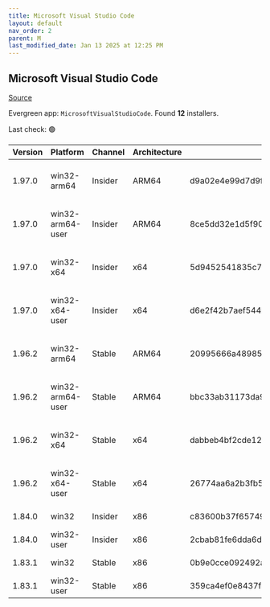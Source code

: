 ```yaml
---
title: Microsoft Visual Studio Code
layout: default
nav_order: 2
parent: M
last_modified_date: Jan 13 2025 at 12:25 PM
---
```


## Microsoft Visual Studio Code

[Source](https://code.visualstudio.com)

Evergreen app: `MicrosoftVisualStudioCode`. Found **12** installers.

Last check: 🟢

| Version | Platform         | Channel | Architecture | Sha256                                                           | URI                                                                                                                                                                                                                                                                                                            |
| ------- | ---------------- | ------- | ------------ | ---------------------------------------------------------------- | -------------------------------------------------------------------------------------------------------------------------------------------------------------------------------------------------------------------------------------------------------------------------------------------------------------- |
| 1.97.0  | win32-arm64      | Insider | ARM64        | d9a02e4e99d7d9faa98a1aba58499018468c9795a6f40af5fef4240a38f6d16e | [https://vscode.download.prss.microsoft.com/dbazure/download/insider/69d97b0773575a75736850370918e1171cfde5c6/VSCodeSetup-arm64-1.97.0-insider.exe](https://vscode.download.prss.microsoft.com/dbazure/download/insider/69d97b0773575a75736850370918e1171cfde5c6/VSCodeSetup-arm64-1.97.0-insider.exe)         |
| 1.97.0  | win32-arm64-user | Insider | ARM64        | 8ce5dd32e1d5f90723488a96a19f13827f7e2e9b651435bab78393b8e0255c3d | [https://vscode.download.prss.microsoft.com/dbazure/download/insider/69d97b0773575a75736850370918e1171cfde5c6/VSCodeUserSetup-arm64-1.97.0-insider.exe](https://vscode.download.prss.microsoft.com/dbazure/download/insider/69d97b0773575a75736850370918e1171cfde5c6/VSCodeUserSetup-arm64-1.97.0-insider.exe) |
| 1.97.0  | win32-x64        | Insider | x64          | 5d9452541835c7a16aebd955172d3e89d56784b1a5d03cdf446468802f926058 | [https://vscode.download.prss.microsoft.com/dbazure/download/insider/69d97b0773575a75736850370918e1171cfde5c6/VSCodeSetup-x64-1.97.0-insider.exe](https://vscode.download.prss.microsoft.com/dbazure/download/insider/69d97b0773575a75736850370918e1171cfde5c6/VSCodeSetup-x64-1.97.0-insider.exe)             |
| 1.97.0  | win32-x64-user   | Insider | x64          | d6e2f42b7aef5449aefaa24ca5895be89c430e256cfc990808cfbee89498e8a5 | [https://vscode.download.prss.microsoft.com/dbazure/download/insider/69d97b0773575a75736850370918e1171cfde5c6/VSCodeUserSetup-x64-1.97.0-insider.exe](https://vscode.download.prss.microsoft.com/dbazure/download/insider/69d97b0773575a75736850370918e1171cfde5c6/VSCodeUserSetup-x64-1.97.0-insider.exe)     |
| 1.96.2  | win32-arm64      | Stable  | ARM64        | 20995666a48985096cf2d3d49f331e6bd7d4d0f47c40aea12f7e016761085f87 | [https://vscode.download.prss.microsoft.com/dbazure/download/stable/fabdb6a30b49f79a7aba0f2ad9df9b399473380f/VSCodeSetup-arm64-1.96.2.exe](https://vscode.download.prss.microsoft.com/dbazure/download/stable/fabdb6a30b49f79a7aba0f2ad9df9b399473380f/VSCodeSetup-arm64-1.96.2.exe)                           |
| 1.96.2  | win32-arm64-user | Stable  | ARM64        | bbc33ab31173da90a3948c6af4a0762f8affa8d58271cc2d84e6e5143b4b0224 | [https://vscode.download.prss.microsoft.com/dbazure/download/stable/fabdb6a30b49f79a7aba0f2ad9df9b399473380f/VSCodeUserSetup-arm64-1.96.2.exe](https://vscode.download.prss.microsoft.com/dbazure/download/stable/fabdb6a30b49f79a7aba0f2ad9df9b399473380f/VSCodeUserSetup-arm64-1.96.2.exe)                   |
| 1.96.2  | win32-x64        | Stable  | x64          | dabbeb4bf2cde12560a7dcfac12f78cb8cc924fd65d68704248434ac8ed04bd0 | [https://vscode.download.prss.microsoft.com/dbazure/download/stable/fabdb6a30b49f79a7aba0f2ad9df9b399473380f/VSCodeSetup-x64-1.96.2.exe](https://vscode.download.prss.microsoft.com/dbazure/download/stable/fabdb6a30b49f79a7aba0f2ad9df9b399473380f/VSCodeSetup-x64-1.96.2.exe)                               |
| 1.96.2  | win32-x64-user   | Stable  | x64          | 26774aa6a2b3fb5ef81098262bce8a8dca8cdadc7d2661aa327d473bc1634446 | [https://vscode.download.prss.microsoft.com/dbazure/download/stable/fabdb6a30b49f79a7aba0f2ad9df9b399473380f/VSCodeUserSetup-x64-1.96.2.exe](https://vscode.download.prss.microsoft.com/dbazure/download/stable/fabdb6a30b49f79a7aba0f2ad9df9b399473380f/VSCodeUserSetup-x64-1.96.2.exe)                       |
| 1.84.0  | win32            | Insider | x86          | c83600b37f65749ea9e16496847bbfd967dece2472cee7d8011ae719e2633c18 | [https://az764295.vo.msecnd.net/insider/0c36b92c82064882a228487040187cfc13669c0f/VSCodeSetup-ia32-1.84.0-insider.exe](https://az764295.vo.msecnd.net/insider/0c36b92c82064882a228487040187cfc13669c0f/VSCodeSetup-ia32-1.84.0-insider.exe)                                                                     |
| 1.84.0  | win32-user       | Insider | x86          | 2cbab81fe6dda6dfb07751707107db95ba7afa0a6ada65a1df78a04eef0aadf5 | [https://az764295.vo.msecnd.net/insider/0c36b92c82064882a228487040187cfc13669c0f/VSCodeUserSetup-ia32-1.84.0-insider.exe](https://az764295.vo.msecnd.net/insider/0c36b92c82064882a228487040187cfc13669c0f/VSCodeUserSetup-ia32-1.84.0-insider.exe)                                                             |
| 1.83.1  | win32            | Stable  | x86          | 0b9e0cce092492a88cdaf12048e3630290944b051f3194c5ca3d6b7012f05e7f | [https://az764295.vo.msecnd.net/stable/a6606b6ca720bca780c2d3c9d4cc3966ff2eca12/VSCodeSetup-ia32-1.83.1.exe](https://az764295.vo.msecnd.net/stable/a6606b6ca720bca780c2d3c9d4cc3966ff2eca12/VSCodeSetup-ia32-1.83.1.exe)                                                                                       |
| 1.83.1  | win32-user       | Stable  | x86          | 359ca4ef0e8437f7e5183a97a9d79834463a3df88bb10c82c48cc2bd53b8a7e5 | [https://az764295.vo.msecnd.net/stable/a6606b6ca720bca780c2d3c9d4cc3966ff2eca12/VSCodeUserSetup-ia32-1.83.1.exe](https://az764295.vo.msecnd.net/stable/a6606b6ca720bca780c2d3c9d4cc3966ff2eca12/VSCodeUserSetup-ia32-1.83.1.exe)                                                                               |
